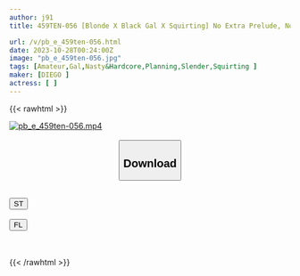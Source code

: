 ```yaml
---
author: j91
title: 459TEN-056 [Blonde X Black Gal X Squirting] No Extra Prelude, No Naughty Foreplay, No Nothing! ! With Full Throttle, I’m Going To Make The Black Gal Japanese Salon Employee Cum! ! ! An Orgy Thoroughbred Who Says, "My First Experience As A Junior High School Student Was A Threesome" Appears! ! She Convulses Her Beautiful Ass, Which She Trained Through Muscle Training, And Cums Endlessly! ! ! Only On “Amateur Strong” Can You Watch 60 Minutes Of Shocking 7p Sex With Lots Of Squirting! ! !

url: /v/pb_e_459ten-056.html
date: 2023-10-28T00:24:00Z
image: "pb_e_459ten-056.jpg"
tags: [Amateur,Gal,Nasty&Hardcore,Planning,Slender,Squirting ]
maker: [DIEGO ]
actress: [ ]
---
```



{{< rawhtml >}}

<div class="video" data-videoid="dQ6dbjJ8xWHkyrm">
    <a href="javascript:;">
        <img src="https://my.j91.asia/v/pb_e_459ten-056.jpg" width="WIDTH" height="HEIGHT" alt="pb_e_459ten-056.mp4" loading="lazy">
    </a>
</div>

<script type="text/javascript" src="https://j91.asia/asset/on-demand-st.js"></script>

<br>
  <link rel="stylesheet" href="https://j91.asia/asset/bs5.css">
  
  <center>
  <button class="btn btn-primary" type="button" data-bs-toggle="collapse" data-bs-target=".multi-collapse" aria-expanded="false" aria-controls="multiCollapseExample1 multiCollapseExample2"><h2>Download</h2></button></center>
</p>
<div class="row">
  <div class="col">
    <div class="collapse multi-collapse" id="multiCollapseExample1">
      <div class="card card-body">
	      	      <br>
<div class="buttons">  
<a href="https://streamtape.to/v/dQ6dbjJ8xWHkyrm"><button class="btn-hover color-3"><i class="fa fa-download"></i> ST</button></a></div>
    </div>
  </div>
</div>
  <div class="col">
    <div class="collapse multi-collapse" id="multiCollapseExample2">
      <div class="card card-body">
	      <br>
<div class="buttons">
    <a href="https://filelions.online/f/8ig9zyzgfv8x"><button class="btn-hover color-9"><i class="fa fa-download"></i> FL</button></a></div>
<br><br>
      </div>
    </div>
  </div>
</div>

{{< /rawhtml >}}
